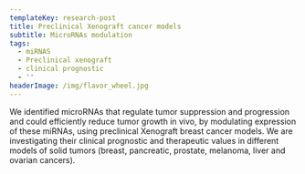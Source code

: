 ```yaml
---
templateKey: research-post
title: Preclinical Xenograft cancer models
subtitle: MicroRNAs modulation
tags:
  - miRNAS
  - Preclinical xenograft
  - clinical prognostic
  - ''
headerImage: /img/flavor_wheel.jpg
---
```

We identified microRNAs that regulate tumor suppression and progression and could efficiently reduce tumor growth in vivo, by modulating expression of these miRNAs, using preclinical Xenograft breast cancer models. We are investigating their clinical prognostic and therapeutic values in different models of solid tumors (breast, pancreatic, prostate, melanoma, liver and ovarian cancers).
